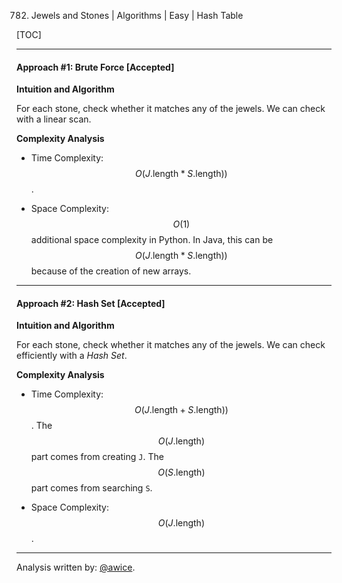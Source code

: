782. Jewels and Stones | Algorithms | Easy | Hash Table

[TOC]

---
#### Approach #1: Brute Force [Accepted]

**Intuition and Algorithm**

For each stone, check whether it matches any of the jewels.  We can check with a linear scan.



**Complexity Analysis**

* Time Complexity:  $$O(J\text{.length} * S\text{.length}))$$.

* Space Complexity: $$O(1)$$ additional space complexity in Python.  In Java, this can be $$O(J\text{.length} * S\text{.length}))$$ because of the creation of new arrays.

---
#### Approach #2: Hash Set [Accepted]

**Intuition and Algorithm**

For each stone, check whether it matches any of the jewels.  We can check efficiently with a *Hash Set*.



**Complexity Analysis**

* Time Complexity:  $$O(J\text{.length} + S\text{.length}))$$.  The $$O(J\text{.length})$$ part comes from creating `J`.  The $$O(S\text{.length})$$ part comes from searching `S`.

* Space Complexity: $$O(J\text{.length})$$.

---

Analysis written by: [@awice](https://leetcode.com/awice).
